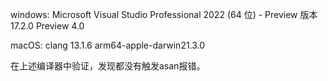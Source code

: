
windows: Microsoft Visual Studio Professional 2022 (64 位) - Preview 版本 17.2.0 Preview 4.0

macOS: clang 13.1.6 arm64-apple-darwin21.3.0

在上述编译器中验证，发现都没有触发asan报错。